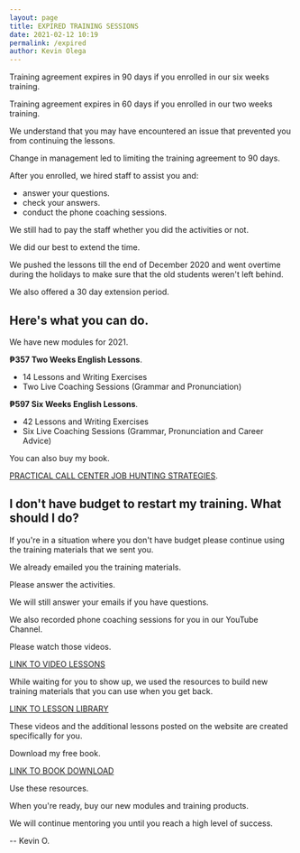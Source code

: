 ```yaml
--- 
layout: page
title: EXPIRED TRAINING SESSIONS
date: 2021-02-12 10:19
permalink: /expired 
author: Kevin Olega 
--- 
```

Training agreement expires in 90 days if you enrolled in our six weeks training.

Training agreement expires in 60 days if you enrolled in our two weeks training.

We understand that you may have encountered an issue that prevented you from continuing the lessons.

Change in management led to limiting the training agreement to 90 days.

After you enrolled, we hired staff to assist you and:

- answer your questions.
- check your answers.
- conduct the phone coaching sessions.

We still had to pay the staff whether you did the activities or not.

We did our best to extend the time.

We pushed the lessons till the end of December 2020 and went overtime during the holidays to make sure that the old students weren't left behind.

We also offered a 30 day extension period.

## Here's what you can do.

We have new modules for 2021.

**₱357 Two Weeks English Lessons**.

- 14 Lessons and Writing Exercises
- Two Live Coaching Sessions (Grammar and Pronunciation)

**₱597 Six Weeks English Lessons**.

- 42 Lessons and Writing Exercises
- Six Live Coaching Sessions (Grammar, Pronunciation and Career Advice)

You can also buy my book.

[PRACTICAL CALL CENTER JOB HUNTING STRATEGIES](https://callcentertrainingtips.com/shy-book).

## I don't have budget to restart my training. What should I do?

If you're in a situation where you don't have budget please continue using the training materials that we sent you.

We already emailed you the training materials.

Please answer the activities.

We will still answer your emails if you have questions.

We also recorded phone coaching sessions for you in our YouTube Channel.

Please watch those videos.

[LINK TO VIDEO LESSONS](https://callcentertrainingtips.com/videos)

While waiting for you to show up, we used the resources to build new training materials that you can use when you get back.

[LINK TO LESSON LIBRARY](https://callcentertrainingtips.com)

These videos and the additional lessons posted on the website are created specifically for you.

Download my free book.

[LINK TO BOOK DOWNLOAD](https://callcentertrainingtips.com/sbb-book/)

Use these resources.

When you're ready, buy our new modules and training products.

We will continue mentoring you until you reach a high level of success.

-- Kevin O.

<script async>(function(s,u,m,o,j,v){j=u.createElement(m);v=u.getElementsByTagName(m)[0];j.async=1;j.src=o;j.dataset.sumoSiteId='3544a69c272c9a0f8aebfa25b68ded195fc5c7b5bed67851024278b62231c636';v.parentNode.insertBefore(j,v)})(window,document,'script','//load.sumo.com/');</script>
